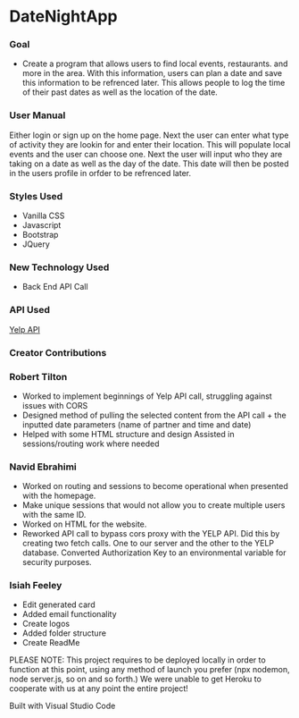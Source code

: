 # DateNightApp
### Goal
- Create a program that allows users to find local events, restaurants. and more in the area. With this information, users can plan a date and save this information to be refrenced later. This allows people to log the time of their past dates as well as the location of the date. 

### User Manual
Either login or sign up on the home page. Next the user can enter what type of activity they are lookin for and enter their location. This will populate local events and the user can choose one. Next the user will input who they are taking on a date as well as the day of the date. This date will then be posted in the users profile in orfder to be refrenced later.

### Styles Used
- Vanilla CSS
- Javascript
- Bootstrap
- JQuery

### New Technology Used
- Back End API Call


### API Used
[Yelp API](https://www.yelp.com/developers/documentation/v3)

### Creator Contributions
### Robert Tilton
- Worked to implement beginnings of Yelp API call, struggling against issues with CORS
- Designed method of pulling the selected content from the API call + the inputted date parameters (name of partner and time and date)
- Helped with some HTML structure and design
Assisted in sessions/routing work where needed



### Navid Ebrahimi
- Worked on routing and sessions to become operational when presented with the   homepage.
- Make unique sessions that would not allow you to create multiple users with the same ID.
- Worked on HTML for the website.
- Reworked API call to bypass cors proxy with the YELP API. Did this by creating two fetch calls. One to our server and the other to the YELP database.
Converted Authorization Key to an environmental variable for security purposes. 



### Isiah Feeley
- Edit generated card
- Added email functionality
- Create logos
- Added folder structure
- Create ReadMe


PLEASE NOTE: This project requires to be deployed locally in order to function at this point, using any method of launch you prefer (npx nodemon, node server.js, so on and so forth.) We were unable to get Heroku to cooperate with us at any point the entire project!

Built with Visual Studio Code

